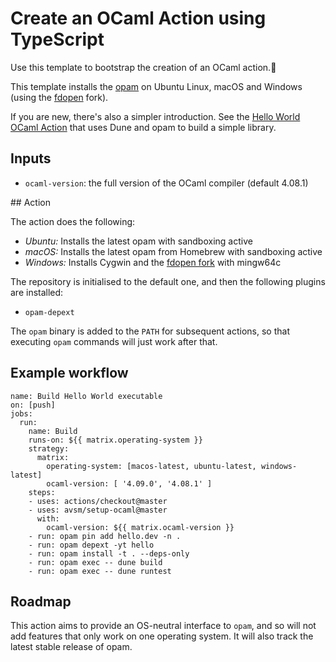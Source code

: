# Create an OCaml Action using TypeScript

Use this template to bootstrap the creation of an OCaml action.:rocket:

This template installs the [opam](https://opam.ocaml.org) on Ubuntu Linux,
macOS and Windows (using the
[fdopen](https://fdopen.github.io/opam-repository-mingw/installation/) fork). 

If you are new, there's also a simpler introduction.  See the [Hello World
OCaml Action](https://github.com/avsm/setup-ocaml/tree/hello-world) that uses Dune
and opam to build a simple library.

## Inputs

- `ocaml-version`: the full version of the OCaml compiler (default 4.08.1)

## Action

The action does the following:

- *Ubuntu:* Installs the latest opam with sandboxing active
- *macOS:* Installs the latest opam from Homebrew with sandboxing active
- *Windows:* Installs Cygwin and the [fdopen fork](https://fdopen.github.io/opam-repository-mingw/) with mingw64c

The repository is initialised to the default one, and then the following plugins are installed:
- `opam-depext`

The `opam` binary is added to the `PATH` for subsequent actions, so that
executing `opam` commands will just work after that.

## Example workflow


```
name: Build Hello World executable
on: [push]
jobs:
  run:
    name: Build
    runs-on: ${{ matrix.operating-system }}
    strategy:
      matrix:
        operating-system: [macos-latest, ubuntu-latest, windows-latest]
        ocaml-version: [ '4.09.0', '4.08.1' ]
    steps:
    - uses: actions/checkout@master
    - uses: avsm/setup-ocaml@master
      with:
        ocaml-version: ${{ matrix.ocaml-version }}
    - run: opam pin add hello.dev -n .
    - run: opam depext -yt hello
    - run: opam install -t . --deps-only
    - run: opam exec -- dune build
    - run: opam exec -- dune runtest
```

## Roadmap

This action aims to provide an OS-neutral interface to `opam`, and so
will not add features that only work on one operating system.  It will
also track the latest stable release of opam.
